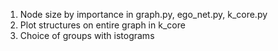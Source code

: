1) Node size by importance in graph.py, ego_net.py, k_core.py
2) Plot structures on entire graph in k_core
3) Choice of groups with istograms